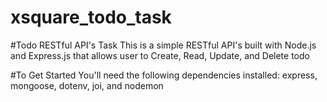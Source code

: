 # xsquare_todo_task
#Todo RESTful API's Task
This is a simple RESTful API's built with Node.js and Express.js that allows user to Create, Read, Update, and Delete todo

#To Get Started
You'll need the following dependencies installed: express, mongoose, dotenv, joi, and nodemon

